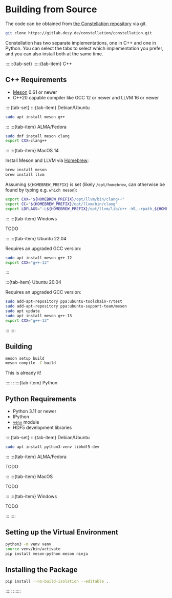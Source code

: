 # Building from Source

The code can be obtained from [the Constellation repository](https://gitlab.desy.de/constellation/constellation) via git.

```sh
git clone https://gitlab.desy.de/constellation/constellation.git
```

Constellation has two separate implementations, one in C++ and one in Python. You can select the tabs to select which implementation you prefer, and you can also install both at the same time.

::::::{tab-set}
:::::{tab-item} C++

## C++ Requirements

- [Meson](https://mesonbuild.com/) 0.61 or newer
- C++20 capable compiler like GCC 12 or newer and LLVM 16 or newer

::::{tab-set}
:::{tab-item} Debian/Ubuntu

```sh
sudo apt install meson g++
```

:::
:::{tab-item} ALMA/Fedora

```sh
sudo dnf install meson clang
export CXX=clang++
```

:::
:::{tab-item} MacOS 14

Install Meson and LLVM via [Homebrew](https://brew.sh/):

```sh
brew install meson
brew install llvm
```
Assuming `${HOMEBREW_PREFIX}` is set (likely `/opt/homebrew`, can otherwise be found by typing e.g. `which meson`):
``` sh
export CXX="${HOMEBREW_PREFIX}/opt/llvm/bin/clang++"
export CC="${HOMEBREW_PREFIX}/opt/llvm/bin/clang"
export LDFLAGS="-L${HOMEBREW_PREFIX}/opt/llvm/lib/c++ -Wl,-rpath,${HOMEBREW_PREFIX}/opt/llvm/lib/c++"
```

:::
:::{tab-item} Windows

TODO

:::
:::{tab-item} Ubuntu 22.04

Requires an upgraded GCC version:

```sh
sudo apt install meson g++-12
export CXX="g++-12"
```

:::

:::{tab-item} Ubuntu 20.04

Requires an upgraded GCC version:

```sh
sudo add-apt-repository ppa:ubuntu-toolchain-r/test
sudo add-apt-repository ppa:ubuntu-support-team/meson
sudo apt update
sudo apt install meson g++-13
export CXX="g++-13"
```

:::
::::

## Building

```sh
meson setup build
meson compile -C build
```

This is already it!

:::::
:::::{tab-item} Python

## Python Requirements

- Python 3.11 or newer
- IPython
- [`venv`](https://docs.python.org/3/library/venv.html) module
- HDF5 development libraries

::::{tab-set}
:::{tab-item} Debian/Ubuntu

```sh
sudo apt install python3-venv libhdf5-dev
```

:::
:::{tab-item} ALMA/Fedora

TODO

:::
:::{tab-item} MacOS

TODO

:::
:::{tab-item} Windows

TODO

:::
::::

## Setting up the Virtual Environment

```sh
python3 -m venv venv
source venv/bin/activate
pip install meson-python meson ninja
```

## Installing the Package

```sh
pip install --no-build-isolation --editable .
```

:::::
::::::
